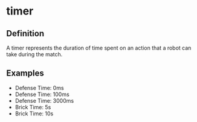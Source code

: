 # timer

## Definition
A timer represents the duration of time spent on an action that a robot can take during the match.

## Examples
- Defense Time: 0ms
- Defense Time: 100ms
- Defense Time: 3000ms
- Brick Time: 5s
- Brick Time: 10s